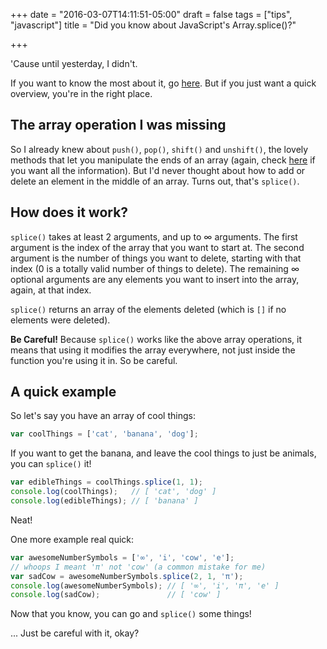 +++
date = "2016-03-07T14:11:51-05:00"
draft = false
tags = ["tips", "javascript"]
title = "Did you know about JavaScript's Array.splice()?"

+++

'Cause until yesterday, I didn't.

If you want to know the most about it, go
[here](https://developer.mozilla.org/en-US/docs/Web/JavaScript/Reference/Global_Objects/Array/splice).
But if you just want a quick overview, you're in the right place.

## The array operation I was missing

So I already knew about `push()`, `pop()`, `shift()` and `unshift()`, the lovely
methods that let you manipulate the ends of an array (again, check
[here](https://developer.mozilla.org/en-US/docs/Web/JavaScript/Reference/Global_Objects/Array)
if you want all the information).
But I'd never thought about how to add or delete an element in the middle of an
array.
Turns out, that's `splice()`.

## How does it work?

`splice()` takes at least 2 arguments, and up to ∞ arguments.
The first argument is the index of the array that you want to start at.
The second argument is the number of things you want to delete, starting with
that index (0 is a totally valid number of things to delete).
The remaining ∞ optional arguments are any elements you want to insert into the
array, again, at that index.

`splice()` returns an array of the elements deleted (which is `[]` if no
elements were deleted).

**Be Careful!** Because `splice()` works like the above array operations, it
means that using it modifies the array everywhere, not just inside the function
you're using it in.
So be careful.

## A quick example

So let's say you have an array of cool things:
```js
var coolThings = ['cat', 'banana', 'dog'];
```
If you want to get the banana, and leave the cool things to just be animals, you
can `splice()` it!
```js
var edibleThings = coolThings.splice(1, 1);
console.log(coolThings);   // [ 'cat', 'dog' ]
console.log(edibleThings); // [ 'banana' ]
```
Neat!

One more example real quick:
```js
var awesomeNumberSymbols = ['∞', 'i', 'cow', 'e'];
// whoops I meant 'π' not 'cow' (a common mistake for me)
var sadCow = awesomeNumberSymbols.splice(2, 1, 'π');
console.log(awesomeNumberSymbols); // [ '∞', 'i', 'π', 'e' ]
console.log(sadCow);               // [ 'cow' ]
```

Now that you know, you can go and `splice()` some things!

... Just be careful with it, okay?
